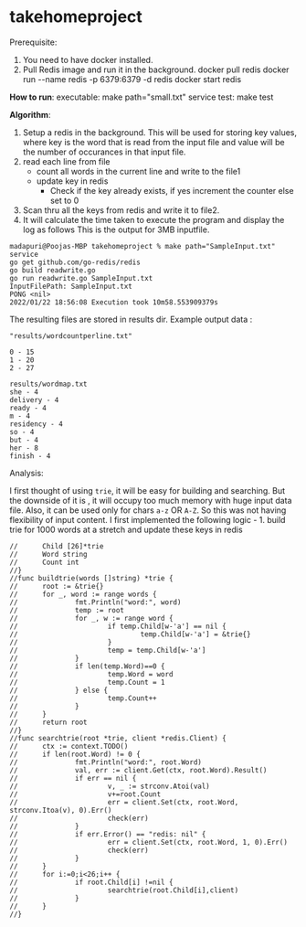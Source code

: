 # takehomeproject


Prerequisite:
1. You need to have docker installed.
2. Pull Redis image and run it in the background.
	docker pull redis
        docker run --name redis -p 6379:6379 -d redis
        docker start redis
	
**How to run**:
executable:
make path="small.txt" service
test:
make test

**Algorithm**:
1. Setup a redis in the background. This will be used for storing key values, where key is the word that is read from the input file and value will be the number of occurances in that input file.
2. read each line from file	
	* count all words in the current line and write to the file1
	* update key in redis
		* Check if the key already exists, if yes increment the counter else set to 0
4. Scan thru all the keys from redis and write it to file2.
5. It will calculate the time taken to execute the program and display the log as follows
This is the output for 3MB inputfile.
```
madapuri@Poojas-MBP takehomeproject % make path="SampleInput.txt" service          
go get github.com/go-redis/redis
go build readwrite.go
go run readwrite.go SampleInput.txt
InputFilePath: SampleInput.txt
PONG <nil>
2022/01/22 18:56:08 Execution took 10m58.553909379s

```
The resulting files are stored in results dir.
Example output data :

```
"results/wordcountperline.txt"

0 - 15
1 - 20
2 - 27
```

```
results/wordmap.txt
she - 4
delivery - 4
ready - 4
m - 4
residency - 4
so - 4
but - 4
her - 8
finish - 4
```

Analysis:

I first thought of using `trie`, it will be easy for building and searching. But the downside of it is , it will occupy too much memory with huge input data file.
Also, it can be used only for chars `a-z` OR `A-Z`. So this was not having flexibility of input content.
I first implemented the following logic - 
	1. build trie for 1000 words at a stretch and update these keys in redis
```//type trie struct {
//      Child [26]*trie
//      Word string
//      Count int
//}
//func buildtrie(words []string) *trie {
//      root := &trie{}
//      for _, word := range words {
//              fmt.Println("word:", word)
//              temp := root
//              for _, w := range word {
//                      if temp.Child[w-'a'] == nil {
//                              temp.Child[w-'a'] = &trie{}
//                      }
//                      temp = temp.Child[w-'a']
//              }
//              if len(temp.Word)==0 {
//                      temp.Word = word
//                      temp.Count = 1
//              } else {
//                      temp.Count++
//              }
//      }
//      return root
//}
//func searchtrie(root *trie, client *redis.Client) {
//      ctx := context.TODO()
//      if len(root.Word) != 0 {
//              fmt.Println("word:", root.Word)
//              val, err := client.Get(ctx, root.Word).Result()
//              if err == nil {
//                      v, _ := strconv.Atoi(val)
//                      v+=root.Count
//                      err = client.Set(ctx, root.Word, strconv.Itoa(v), 0).Err()
//                      check(err)
//              }
//              if err.Error() == "redis: nil" {
//                      err = client.Set(ctx, root.Word, 1, 0).Err()
//                      check(err)
//              }
//      }
//      for i:=0;i<26;i++ {
//              if root.Child[i] !=nil {
//                      searchtrie(root.Child[i],client)
//              }
//      }
//}

```



